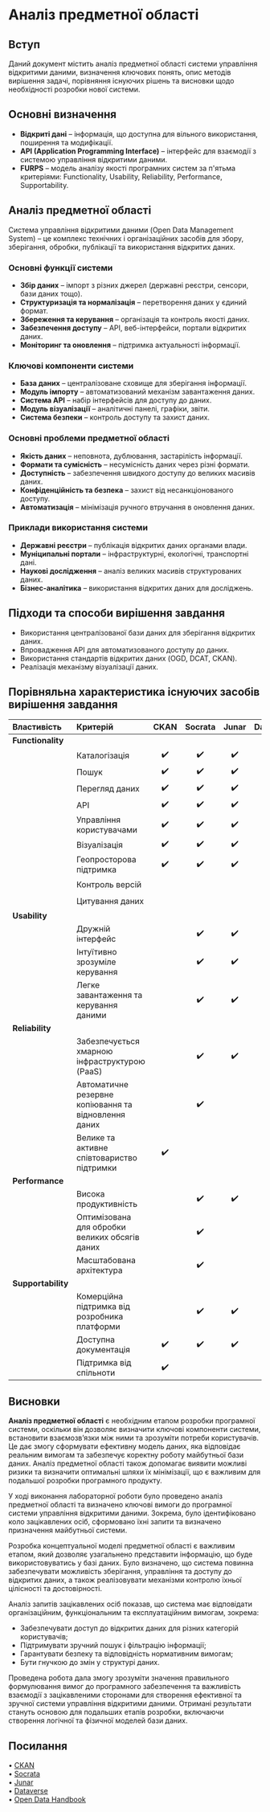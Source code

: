 # Аналіз предметної області
## Вступ  
Даний документ містить аналіз предметної області системи управління відкритими даними, визначення ключових понять, опис методів вирішення задачі, порівняння існуючих рішень та висновки щодо необхідності розробки нової системи.  

## Основні визначення  
- **Відкриті дані** – інформація, що доступна для вільного використання, поширення та модифікації.  
- **API (Application Programming Interface)** – інтерфейс для взаємодії з системою управління відкритими даними.  
- **FURPS** – модель аналізу якості програмних систем за п'ятьма критеріями: Functionality, Usability, Reliability, Performance, Supportability.  

## Аналіз предметної області  
Система управління відкритими даними (Open Data Management System) – це комплекс технічних і організаційних засобів для збору, зберігання, обробки, публікації та використання відкритих даних.  

### Основні функції системи  
- **Збір даних** – імпорт з різних джерел (державні реєстри, сенсори, бази даних тощо).  
- **Структуризація та нормалізація** – перетворення даних у єдиний формат.  
- **Збереження та керування** – організація та контроль якості даних.  
- **Забезпечення доступу** – API, веб-інтерфейси, портали відкритих даних.  
- **Моніторинг та оновлення** – підтримка актуальності інформації.  

### Ключові компоненти системи  
- **База даних** – централізоване сховище для зберігання інформації.  
- **Модуль імпорту** – автоматизований механізм завантаження даних.  
- **Система API** – набір інтерфейсів для доступу до даних.  
- **Модуль візуалізації** – аналітичні панелі, графіки, звіти.  
- **Система безпеки** – контроль доступу та захист даних.  

### Основні проблеми предметної області  
- **Якість даних** – неповнота, дублювання, застарілість інформації.  
- **Формати та сумісність** – несумісність даних через різні формати.  
- **Доступність** – забезпечення швидкого доступу до великих масивів даних.  
- **Конфіденційність та безпека** – захист від несанкціонованого доступу.  
- **Автоматизація** – мінімізація ручного втручання в оновлення даних.  

### Приклади використання системи  
- **Державні реєстри** – публікація відкритих даних органами влади.  
- **Муніципальні портали** – інфраструктурні, екологічні, транспортні дані.  
- **Наукові дослідження** – аналіз великих масивів структурованих даних.  
- **Бізнес-аналітика** – використання відкритих даних для досліджень.  

## Підходи та способи вирішення завдання  
- Використання централізованої бази даних для зберігання відкритих даних.  
- Впровадження API для автоматизованого доступу до даних.  
- Використання стандартів відкритих даних (OGD, DCAT, CKAN).  
- Реалізація механізму візуалізації даних.  

## Порівняльна характеристика існуючих засобів вирішення завдання


| Властивість                               | Критерій                                                                                                 | CKAN | Socrata | Junar | Dataverse |
| :---------------------------------------- | :------------------------------------------------------------------------------------------------------- | :---: | :-----: | :---: | :-------: |
| **Functionality** |                                                                                                                                  |       |         |       |           |
|                                           | Каталогізація                                                                                            |   ✔️   |    ✔️    |   ✔️   |  ✔️  |
|                                           | Пошук                                                                                                    |   ✔️   |    ✔️    |   ✔️   |  ✔️  |
|                                           | Перегляд даних                                                                                           |   ✔️   |    ✔️    |   ✔️   |  ✔️  |
|                                           | API                                                                                                      |   ✔️   |    ✔️    |   ✔️   |  ✔️  |
|                                           | Управління користувачами                                                                                 |   ✔️   |    ✔️    |   ✔️   |  ✔️  |
|                                           | Візуалізація                                                                                             |   ✔️   |    ✔️    |   ✔️   |       |
|                                           | Геопросторова підтримка                                                                                  |   ✔️   |    ✔️    |   ✔️   |       |
|                                           | Контроль версій                                                                                          |        |           |         |  ✔️  |
|                                           | Цитування даних                                                                                          |       |         |       |     ✔️     |
| **Usability** |                                                                                                                                      |       |         |       |           |
|                                           | Дружній інтерфейс                                                                                        |       |    ✔️    |   ✔️   |           |
|                                           | Інтуїтивно зрозуміле керування                                                                           |       |    ✔️    |   ✔️   |           |
|                                           | Легке завантаження та керування даними                                                                   |       |    ✔️    |   ✔️   |           |
| **Reliability** |                                                                                                                                    |       |         |       |           |
|                                           | Забезпечується хмарною інфраструктурою (PaaS)                                                            |       |    ✔️    |   ✔️   |           |
|                                           | Автоматичне резервне копіювання та відновлення даних                                                     |       |    ✔️    |       |           |
|                                           | Велике та активне співтовариство підтримки                                                               |   ✔️   |         |       |     ✔️     |
| **Performance** |                                                                                                                                    |       |         |       |           |
|                                           | Висока продуктивність                                                                                    |       |    ✔️    |   ✔️   |           |
|                                           | Оптимізована для обробки великих обсягів даних                                                           |       |    ✔️    |       |           |
|                                           | Масштабована архітектура                                                                                 |       |    ✔️    |       |           |
| **Supportability** |                                                                                                                                 |       |         |       |           |
|                                           | Комерційна підтримка від розробника платформи                                                            |       |    ✔️    |   ✔️   |           |
|                                           | Доступна документація                                                                                    |   ✔️   |    ✔️    |   ✔️   |     ✔️     |
|                                           | Підтримка від спільноти                                                                                  |   ✔️   |         |       |     ✔️     |



## **Висновки**

**Аналіз предметної області** є необхідним етапом розробки програмної системи, оскільки він дозволяє визначити ключові компоненти системи, встановити взаємозв’язки між ними та зрозуміти потреби користувачів. Це дає змогу сформувати ефективну модель даних, яка відповідає реальним вимогам та забезпечує коректну роботу майбутньої бази даних. Аналіз предметної області також допомагає виявити можливі ризики та визначити оптимальні шляхи їх мінімізації, що є важливим для подальшої розробки програмного продукту.

У ході виконання лабораторної роботи було проведено аналіз предметної області та визначено ключові вимоги до програмної системи управління відкритими даними. Зокрема, було ідентифіковано коло зацікавлених осіб, сформовано їхні запити та визначено призначення майбутньої системи.

Розробка концептуальної моделі предметної області є важливим етапом, який дозволяє узагальнено представити інформацію, що буде використовуватись у базі даних. Було визначено, що система повинна забезпечувати можливість зберігання, управління та доступу до відкритих даних, а також реалізовувати механізми контролю їхньої цілісності та достовірності.

Аналіз запитів зацікавлених осіб показав, що система має відповідати організаційним, функціональним та експлуатаційним вимогам, зокрема:
- Забезпечувати доступ до відкритих даних для різних категорій користувачів;
- Підтримувати зручний пошук і фільтрацію інформації;
- Гарантувати безпеку та відповідність нормативним вимогам;
- Бути гнучкою до змін у структурі даних.

Проведена робота дала змогу зрозуміти значення правильного формулювання вимог до програмного забезпечення та важливість взаємодії з зацікавленими сторонами для створення ефективної та зручної системи управління відкритими даними. Отримані результати стануть основою для подальших етапів розробки, включаючи створення логічної та фізичної моделей бази даних.





## Посилання

•	[CKAN](https://ckan.org/ ) \
•	[Socrata](https://dev.socrata.com/) \
•	[Junar](https://junar.com/) \
•	[Dataverse](https://dataverse.org/) \
•	[Open Data Handbook](https://opendatahandbook.org/ )
